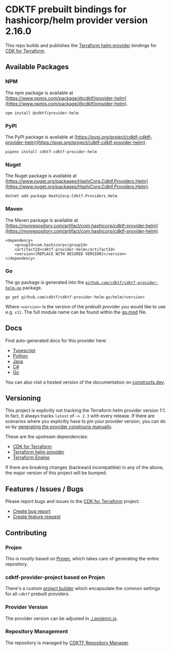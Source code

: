 
# CDKTF prebuilt bindings for hashicorp/helm provider version 2.16.0

This repo builds and publishes the [Terraform helm provider](https://registry.terraform.io/providers/hashicorp/helm/2.16.0/docs) bindings for [CDK for Terraform](https://cdk.tf).

## Available Packages

### NPM

The npm package is available at [https://www.npmjs.com/package/@cdktf/provider-helm](https://www.npmjs.com/package/@cdktf/provider-helm).

`npm install @cdktf/provider-helm`

### PyPI

The PyPI package is available at [https://pypi.org/project/cdktf-cdktf-provider-helm](https://pypi.org/project/cdktf-cdktf-provider-helm).

`pipenv install cdktf-cdktf-provider-helm`

### Nuget

The Nuget package is available at [https://www.nuget.org/packages/HashiCorp.Cdktf.Providers.Helm](https://www.nuget.org/packages/HashiCorp.Cdktf.Providers.Helm).

`dotnet add package HashiCorp.Cdktf.Providers.Helm`

### Maven

The Maven package is available at [https://mvnrepository.com/artifact/com.hashicorp/cdktf-provider-helm](https://mvnrepository.com/artifact/com.hashicorp/cdktf-provider-helm).

```
<dependency>
    <groupId>com.hashicorp</groupId>
    <artifactId>cdktf-provider-helm</artifactId>
    <version>[REPLACE WITH DESIRED VERSION]</version>
</dependency>
```

### Go

The go package is generated into the [`github.com/cdktf/cdktf-provider-helm-go`](https://github.com/cdktf/cdktf-provider-helm-go) package.

`go get github.com/cdktf/cdktf-provider-helm-go/helm/<version>`

Where `<version>` is the version of the prebuilt provider you would like to use e.g. `v11`. The full module name can be found
within the [go.mod](https://github.com/cdktf/cdktf-provider-helm-go/blob/main/helm/go.mod#L1) file.

## Docs

Find auto-generated docs for this provider here: 

- [Typescript](./docs/API.typescript.md)
- [Python](./docs/API.python.md)
- [Java](./docs/API.java.md)
- [C#](./docs/API.csharp.md)
- [Go](./docs/API.go.md)

You can also visit a hosted version of the documentation on [constructs.dev](https://constructs.dev/packages/@cdktf/provider-helm).

## Versioning

This project is explicitly not tracking the Terraform helm provider version 1:1. In fact, it always tracks `latest` of `~> 2.3` with every release. If there are scenarios where you explicitly have to pin your provider version, you can do so by [generating the provider constructs manually](https://cdk.tf/imports).

These are the upstream dependencies:

- [CDK for Terraform](https://cdk.tf)
- [Terraform helm provider](https://registry.terraform.io/providers/hashicorp/helm/2.16.0)
- [Terraform Engine](https://terraform.io)

If there are breaking changes (backward incompatible) in any of the above, the major version of this project will be bumped.

## Features / Issues / Bugs

Please report bugs and issues to the [CDK for Terraform](https://cdk.tf) project:

- [Create bug report](https://cdk.tf/bug)
- [Create feature request](https://cdk.tf/feature)

## Contributing

### Projen

This is mostly based on [Projen](https://github.com/projen/projen), which takes care of generating the entire repository.

### cdktf-provider-project based on Projen

There's a custom [project builder](https://github.com/cdktf/cdktf-provider-project) which encapsulate the common settings for all `cdktf` prebuilt providers.

### Provider Version

The provider version can be adjusted in [./.projenrc.js](./.projenrc.js).

### Repository Management

The repository is managed by [CDKTF Repository Manager](https://github.com/cdktf/cdktf-repository-manager/).
